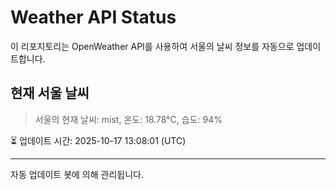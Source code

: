 
# Weather API Status

이 리포지토리는 OpenWeather API를 사용하여 서울의 날씨 정보를 자동으로 업데이트합니다.

## 현재 서울 날씨
> 서울의 현재 날씨: mist, 온도: 18.78°C, 습도: 94%

⏳ 업데이트 시간: 2025-10-17 13:08:01 (UTC)

---
자동 업데이트 봇에 의해 관리됩니다.
